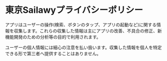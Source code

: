 # 東京Sailawyプライバシーポリシー
アプリはユーザーの操作(検索、ボタンのタップ、アプリの起動など)に関する情報を収集します。これらの収集した情報は主にアプリの改善、不具合の修正、新機能開発のための分析等の目的で利用されます。

ユーザーの個人情報には細心の注意を払い扱います。収集した情報を個人を特定できる形で第三者へ提供することはありません。

